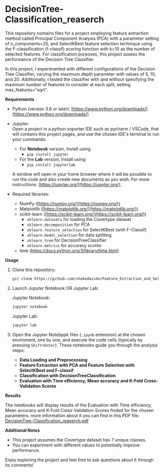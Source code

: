 # DecisionTree-Classification_reaserch

This repository contains files for a project employing feature extraction method called Principal Component Analysis (PCA) with a parameter setting of n_components=25, and SelectKBest feature selection technique using the F-classification (f-classif) scoring function with k=10 as the number of selected features. For classification purposes, this project assess the performance of the Decision Tree Classifier.

In this project, I experimented with different configurations of the Decision Tree Classifier, varying the maximum depth parameter with values of 5, 10, and 20. Additionally, I tested the classifier with and without specifying the maximum number of features to consider at each split, setting max_features="sqrt".

**Requirements**

* Python (version 3.6 or later): [https://www.python.org/downloads/](https://www.python.org/downloads/)
* Jupyter:  
  Open a project in a python soporter IDE such as pycharm / VSCode, that will contains this project pages, and use the chosen IDE's terminal to run your commands:
  * For **Notebook** version, Install using:
    * `pip install jupyter`  
  * For the **Lab** version, Install using:
    * `pip install jupyterlab`
  
  A window will open in your home browser where it will be possible to run the code and also create new documents as you wish. For more instructions: [https://jupyter.org/](https://jupyter.org/).  
* Required libraries:
    * NumPy ([https://numpy.org/](https://numpy.org/))
    * Matplotlib ([https://matplotlib.org/](https://matplotlib.org/))
    * scikit-learn ([https://scikit-learn.org/](https://scikit-learn.org/))
        * `sklearn.datasets` for loading the Covertype dataset
        * `sklearn.decomposition` for PCA
        * `sklearn.feature_selection` for SelectKBest (with F-Classif)
        * `sklearn.model_selection` for data splitting
        * `sklearn.tree` for DecisionTreeClassifier
        * `sklearn.metrics` for accuracy scores
    * time (https://docs.python.org/3/library/time.html)

**Usage**

1. Clone this repository:

   ```bash
   git clone https://github.com/shakedasido/Feature_Extraction_and_Selection_methods
   ```

2. Launch Jupyter Notebook OR Jupyter Lab:

   Jupyter Notebook:

   ```bash
   jupyter notebook
   ```

   Jupyter Lab:


   ```bash
   jupyter lab
   ```

4. Open the Jupyter Notebppk files (`.ipynb` extension) at the chosen enviroment, one by one, and execute the code cells (typically by pressing `Shift+Enter`). These notebooks guide you through the analysis steps:
    * **Data Loading and Preprocessing**
    * **Feature Extraction with PCA and Feature Selection with SelectKBest and F-classif**
    * **Classification with DecisionTreeClassification**
    * **Evaluation with Time efficiency, Mean accuracy and K-Fold Cross-Validation Scores**

**Results**

The notebooks will display results of the Evaluation with Time efficiency, Mean accuracy and K-Fold Cross-Validation Scores finded for the chosen parameters. more information about it you can find in this PDF file:  
[DecisionTree-Classification_reaserch.pdf](https://github.com/shakedasido/DecisionTree-Classification_reaserch/files/14938189/DecisionTree-Classification_reaserch.pdf)


**Additional Notes**

* This project assumes the Covertype dataset has 7 unique classes.
* You can experiment with different values to potentially improve performance.

Enjoy exploring the project and feel free to ask questions about it through its comments! 

